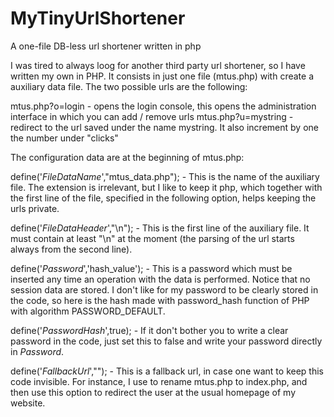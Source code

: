 # MyTinyUrlShortener
A one-file DB-less url shortener written in php

I was tired to always loog for another third party url shortener, so I have written my own in PHP.
It consists in just one file (mtus.php) with create a auxiliary data file. The two possible urls are the following:

mtus.php?o=login - opens the login console, this opens the administration interface in which you can add / remove urls
mtus.php?u=mystring - redirect to the url saved under the name mystring. It also increment by one the number under "clicks"


The configuration data are at the beginning of mtus.php:

define('_FileDataName_',"mtus_data.php"); - This is the name of the auxiliary file. The extension is irrelevant, but I like to keep it php, which together with the first line of the file, specified in the following option, helps keeping the urls private.

define('_FileDataHeader_',"<?php exit(); ?>\n"); - This is the first line of the auxiliary file. It must contain at least "\n" at the moment (the parsing of the url starts always from the second line).

define('_Password_','hash_value'); - This is a password which must be inserted any time an operation with the data is performed. Notice that no session data are stored. I don't like for my password to be clearly stored in the code, so here is the hash made with password_hash function of PHP with algorithm PASSWORD_DEFAULT.

define('_PasswordHash_',true); - If it don't bother you to write a clear password in the code, just set this to false and write your password directly in _Password_. 

define('_FallbackUrl_',""); - This is a fallback url, in case one want to keep this code invisible. For instance, I use to rename mtus.php to index.php, and then use this option to redirect the user at the usual homepage of my website.